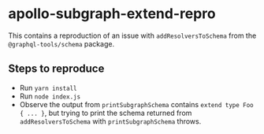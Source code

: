 # apollo-subgraph-extend-repro

This contains a reproduction of an issue with `addResolversToSchema` from the `@graphql-tools/schema` package.

## Steps to reproduce

- Run `yarn install`
- Run `node index.js`
- Observe the output from `printSubgraphSchema` contains `extend type Foo { ... }`, but trying to print the schema returned from `addResolversToSchema` with `printSubgraphSchema` throws.
